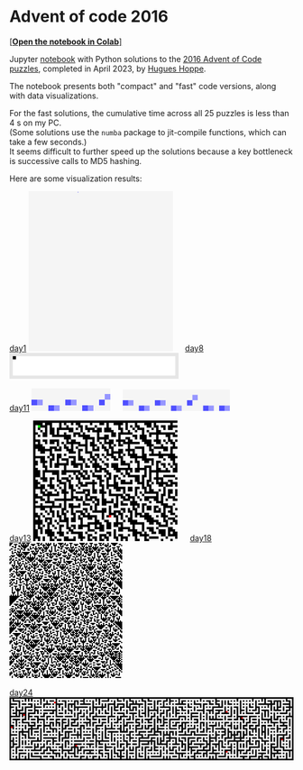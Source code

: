 # Advent of code 2016

[[**Open the notebook in Colab**]](https://colab.research.google.com/github/hhoppe/advent_of_code/blob/main/2016/advent_of_code_2016.ipynb)

Jupyter [notebook](https://github.com/hhoppe/advent_of_code/blob/main/2016/advent_of_code_2016.ipynb)
with Python solutions to the
[2016 Advent of Code puzzles](https://adventofcode.com/2016),
completed in April 2023,
by [Hugues Hoppe](http://hhoppe.com/).

The notebook presents both "compact" and "fast" code versions, along with data visualizations.

For the fast solutions, the cumulative time across all 25 puzzles is less than 4 s on my PC.<br/>
(Some solutions use the `numba` package to jit-compile functions, which can take a few seconds.)<br/>
It seems difficult to further speed up the solutions because a key bottleneck is successive calls to MD5 hashing.

Here are some visualization results:

<p>
<a href="#day1">day1</a> <img src="https://github.com/hhoppe/advent_of_code/raw/main/2016/results/day1a.gif" width="256"> &emsp;
<a href="#day8">day8</a> <img src="https://github.com/hhoppe/advent_of_code/raw/main/2016/results/day8a.gif" width="300">
</p>

<p>
<a href="#day11">day11</a> <img src="https://github.com/hhoppe/advent_of_code/raw/main/2016/results/day11a.gif" width="140"> &emsp;
  <img src="https://github.com/hhoppe/advent_of_code/raw/main/2016/results/day11b.gif" width="190">
</p>

<p>
<a href="#day13">day13</a> <img src="https://github.com/hhoppe/advent_of_code/raw/main/2016/results/day13a.gif" width="256"> &emsp;
<a href="#day18">day18</a> <img src="https://github.com/hhoppe/advent_of_code/raw/main/2016/results/day18.png" width="200">
</p>

<p>
<a href="#day24">day24</a> <img src="https://github.com/hhoppe/advent_of_code/raw/main/2016/results/day24.gif" width="640">
</p>
